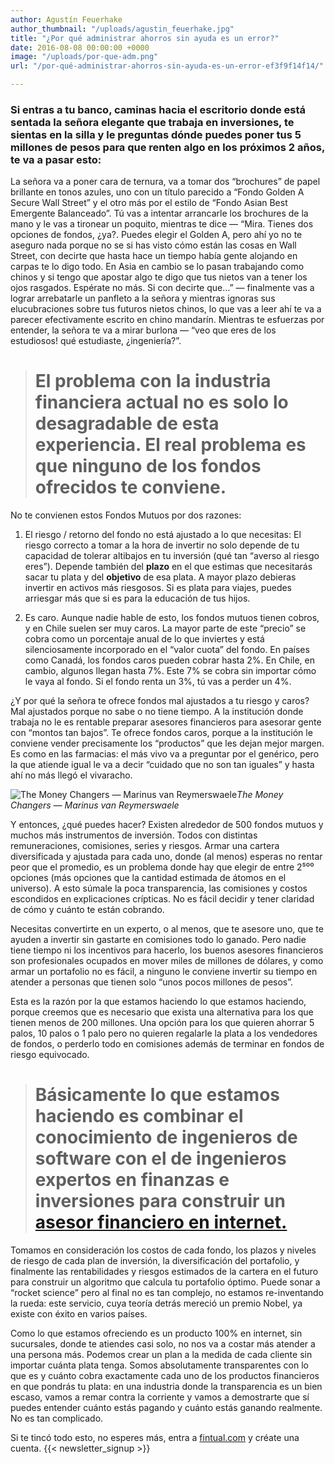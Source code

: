 ```yaml
---
author: Agustín Feuerhake
author_thumbnail: "/uploads/agustin_feuerhake.jpg"
title: "¿Por qué administrar ahorros sin ayuda es un error?"
date: 2016-08-08 00:00:00 +0000
image: "/uploads/por-que-adm.png"
url: "/por-qué-administrar-ahorros-sin-ayuda-es-un-error-ef3f9f14f14/"

---
```

### Si entras a tu banco, caminas hacia el escritorio donde está sentada la señora elegante que trabaja en inversiones, te sientas en la silla y le preguntas dónde puedes poner tus 5 millones de pesos para que renten algo en los próximos 2 años, te va a pasar esto:

La señora va a poner cara de ternura, va a tomar dos “brochures” de papel brillante en tonos azules, uno con un título parecido a “Fondo Golden A Secure Wall Street” y el otro más por el estilo de “Fondo Asian Best Emergente Balanceado”. Tú vas a intentar arrancarle los brochures de la mano y le vas a tironear un poquito, mientras te dice — “Mira. Tienes dos opciones de fondos, ¿ya?. Puedes elegir el Golden A, pero ahí yo no te aseguro nada porque no se si has visto cómo están las cosas en Wall Street, con decirte que hasta hace un tiempo había gente alojando en carpas te lo digo todo. En Asia en cambio se lo pasan trabajando como chinos y si tengo que apostar algo te digo que tus nietos van a tener los ojos rasgados. Espérate no más. Si con decirte que…” — finalmente vas a lograr arrebatarle un panfleto a la señora y mientras ignoras sus elucubraciones sobre tus futuros nietos chinos, lo que vas a leer ahí te va a parecer efectivamente escrito en chino mandarín. Mientras te esfuerzas por entender, la señora te va a mirar burlona — “veo que eres de los estudiosos! qué estudiaste, ¿ingeniería?”.
> # El problema con la industria financiera actual no es solo lo desagradable de esta experiencia. El real problema es que ninguno de los fondos ofrecidos te conviene.

No te convienen estos Fondos Mutuos por dos razones:

1. El riesgo / retorno del fondo no está ajustado a lo que necesitas: El riesgo correcto a tomar a la hora de invertir no solo depende de tu capacidad de tolerar altibajos en tu inversión (qué tan “averso al riesgo eres”). Depende también del **plazo** en el que estimas que necesitarás sacar tu plata y del **objetivo** de esa plata. A mayor plazo debieras invertir en activos más riesgosos. Si es plata para viajes, puedes arriesgar más que si es para la educación de tus hijos.

1. Es caro. Aunque nadie hable de esto, los fondos mutuos tienen cobros, y en Chile suelen ser muy caros. La mayor parte de este “precio” se cobra como un porcentaje anual de lo que inviertes y está silenciosamente incorporado en el “valor cuota” del fondo. En países como Canadá, los fondos caros pueden cobrar hasta 2%. En Chile, en cambio, algunos llegan hasta 7%. Este 7% se cobra sin importar cómo le vaya al fondo. Si el fondo renta un 3%, tú vas a perder un 4%.

¿Y por qué la señora te ofrece fondos mal ajustados a tu riesgo y caros? Mal ajustados porque no sabe o no tiene tiempo. A la institución donde trabaja no le es rentable preparar asesores financieros para asesorar gente con “montos tan bajos”. Te ofrece fondos caros, porque a la institución le conviene vender precisamente los “productos” que les dejan mejor margen. Es como en las farmacias: el más vivo va a preguntar por el genérico, pero la que atiende igual le va a decir “cuidado que no son tan iguales” y hasta ahí no más llegó el vivaracho.

![The Money Changers — Marinus van Reymerswaele](/uploads/por-qué-admin3141.jpeg)*The Money Changers — Marinus van Reymerswaele*

Y entonces, ¿qué puedes hacer? Existen alrededor de 500 fondos mutuos y muchos más instrumentos de inversión. Todos con distintas remuneraciones, comisiones, series y riesgos. Armar una cartera diversificada y ajustada para cada uno, donde (al menos) esperas no rentar peor que el promedio, es un problema donde hay que elegir de entre 2⁵⁰⁰ opciones (más opciones que la cantidad estimada de átomos en el universo). A esto súmale la poca transparencia, las comisiones y costos escondidos en explicaciones crípticas. No es fácil decidir y tener claridad de cómo y cuánto te están cobrando.

Necesitas convertirte en un experto, o al menos, que te asesore uno, que te ayuden a invertir sin gastarte en comisiones todo lo ganado. Pero nadie tiene tiempo ni los incentivos para hacerlo, los buenos asesores financieros son profesionales ocupados en mover miles de millones de dólares, y como armar un portafolio no es fácil, a ninguno le conviene invertir su tiempo en atender a personas que tienen solo “unos pocos millones de pesos”.

Esta es la razón por la que estamos haciendo lo que estamos haciendo, porque creemos que es necesario que exista una alternativa para los que tienen menos de 200 millones. Una opción para los que quieren ahorrar 5 palos, 10 palos o 1 palo pero no quieren regalarle la plata a los vendedores de fondos, o perderlo todo en comisiones además de terminar en fondos de riesgo equivocado.
> # Básicamente lo que estamos haciendo es combinar el conocimiento de ingenieros de software con el de ingenieros expertos en finanzas e inversiones para construir un [asesor financiero en internet.](https://fintual.cl/)

Tomamos en consideración los costos de cada fondo, los plazos y niveles de riesgo de cada plan de inversión, la diversificación del portafolio, y finalmente las rentabilidades y riesgos estimados de la cartera en el futuro para construir un algoritmo que calcula tu portafolio óptimo. Puede sonar a “rocket science” pero al final no es tan complejo, no estamos re-inventando la rueda: este servicio, cuya teoría detrás mereció un premio Nobel, ya existe con éxito en varios países.

Como lo que estamos ofreciendo es un producto 100% en internet, sin sucursales, donde te atiendes casi solo, no nos va a costar más atender a una persona más. Podemos crear un plan a la medida de cada cliente sin importar cuánta plata tenga. Somos absolutamente transparentes con lo que es y cuánto cobra exactamente cada uno de los productos financieros en que pondrás tu plata: en una industria donde la transparencia es un bien escaso, vamos a remar contra la corriente y vamos a demostrarte que sí puedes entender cuánto estás pagando y cuánto estás ganando realmente. No es tan complicado.

Si te tincó todo esto, no esperes más, entra a [fintual.com](http://www.fintual.com) y créate una cuenta.
 {{< newsletter_signup >}}